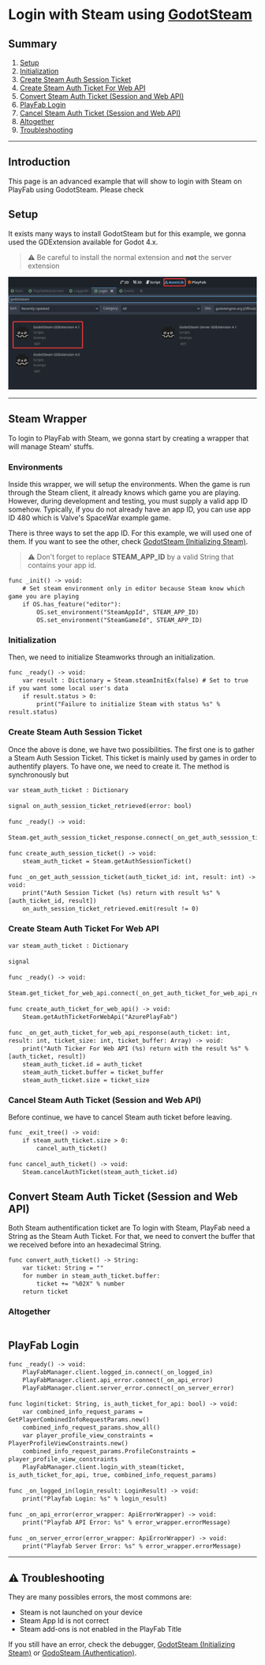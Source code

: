 # Login with Steam using [GodotSteam](https://godotsteam.com/)

## Summary

1. [Setup](#setup)
2. [Initialization](#initialization)
3. [Create Steam Auth Session Ticket](#create-steam-auth-session-ticket)
4. [Create Steam Auth Ticket For Web API](#create-steam-auth-ticket-for-web-api)
5. [Convert Steam Auth Ticket (Session and Web API)](#convert-steam-auth-ticket-session-and-web-api)
6. [PlayFab Login](#playFab-login)
7. [Cancel Steam Auth Ticket (Session and Web API)](#cancel-steam-auth-ticket-session-and-web-api)
8. [Altogether](#altogether)
9. [Troubleshooting](#troubleshooting)

---

## Introduction

This page is an advanced example that will show to login with Steam on PlayFab using GodotSteam.
Please check 


## Setup

It exists many ways to install GodotSteam but for this example, we gonna used the GDExtension available for Godot 4.x.

> :warning: Be careful to install the normal extension and **not** the server extension

![Login Steam Godot Installation](/docs/images/login-steam-godot-installation.png)

---

## Steam Wrapper

To login to PlayFab with Steam, we gonna start by creating a wrapper that will manage Steam' stuffs. 

### Environments

Inside this wrapper, we will setup the environments. When the game is run through the Steam client, it already knows which game you are playing. However, during development and testing, you must supply a valid app ID somehow. Typically, if you do not already have an app ID, you can use app ID 480 which is Valve's SpaceWar example game.

There is three ways to set the app ID. For this example, we will used one of them. If you want to see the other, check [GodotSteam (Initializing Steam)](https://godotsteam.com/tutorials/initializing/).

> :warning: Don't forget to replace **STEAM_APP_ID** by a valid String that contains your app id.

```gdscript
func _init() -> void:
    # Set steam environment only in editor because Steam know which game you are playing
    if OS.has_feature("editor"):
        OS.set_environment("SteamAppId", STEAM_APP_ID)
        OS.set_environment("SteamGameId", STEAM_APP_ID)
```

### Initialization

Then, we need to initialize Steamworks through an initialization.

```gdscript
func _ready() -> void:
    var result : Dictionary = Steam.steamInitEx(false) # Set to true if you want some local user's data
    if result.status > 0:
        print("Failure to initialize Steam with status %s" % result.status)
```

### Create Steam Auth Session Ticket

Once the above is done, we have two possibilities. The first one is to gather a Steam Auth Session Ticket.
This ticket is mainly used by games in order to authentify players. To have one, we need to create it.
The method is synchronously but 

```gdscript
var steam_auth_ticket : Dictionary

signal on_auth_session_ticket_retrieved(error: bool)

func _ready() -> void:
    Steam.get_auth_session_ticket_response.connect(_on_get_auth_sesssion_ticket)

func create_auth_session_ticket() -> void:
    steam_auth_ticket = Steam.getAuthSessionTicket()

func _on_get_auth_sesssion_ticket(auth_ticket_id: int, result: int) -> void:
    print("Auth Session Ticket (%s) return with result %s" % [auth_ticket_id, result])
    on_auth_session_ticket_retrieved.emit(result != 0)
```

### Create Steam Auth Ticket For Web API

```gdscript
var steam_auth_ticket : Dictionary

signal 

func _ready() -> void:
    Steam.get_ticket_for_web_api.connect(_on_get_auth_ticket_for_web_api_response)

func create_auth_ticket_for_web_api() -> void:
    Steam.getAuthTicketForWebApi("AzurePlayFab")

func _on_get_auth_ticket_for_web_api_response(auth_ticket: int, result: int, ticket_size: int, ticket_buffer: Array) -> void:
    print("Auth Ticker For Web API (%s) return with the result %s" % [auth_ticket, result])
    steam_auth_ticket.id = auth_ticket
    steam_auth_ticket.buffer = ticket_buffer
    steam_auth_ticket.size = ticket_size
```

### Cancel Steam Auth Ticket (Session and Web API)

Before continue, we have to cancel Steam auth ticket before leaving.

```gdscript
func _exit_tree() -> void:
    if steam_auth_ticket.size > 0:
        cancel_auth_ticket()

func cancel_auth_ticket() -> void:
    Steam.cancelAuthTicket(steam_auth_ticket.id)
```


## Convert Steam Auth Ticket (Session and Web API)

Both Steam authentification ticket are
To login with Steam, PlayFab need a String as the Steam Auth Ticket. For that, we need to convert the buffer that we received before into an hexadecimal String.

```gdscript
func convert_auth_ticket() -> String:
    var ticket: String = ""
    for number in steam_auth_ticket.buffer:
        ticket += "%02X" % number
    return ticket
```

### Altogether

```gdscript

```


## PlayFab Login

```gdscript
func _ready() -> void:
    PlayFabManager.client.logged_in.connect(_on_logged_in)
    PlayFabManager.client.api_error.connect(_on_api_error)
    PlayFabManager.client.server_error.connect(_on_server_error)

func login(ticket: String, is_auth_ticket_for_api: bool) -> void:
    var combined_info_request_params = GetPlayerCombinedInfoRequestParams.new()
    combined_info_request_params.show_all()
    var player_profile_view_constraints = PlayerProfileViewConstraints.new()
    combined_info_request_params.ProfileConstraints = player_profile_view_constraints
    PlayFabManager.client.login_with_steam(ticket, is_auth_ticket_for_api, true, combined_info_request_params)

func _on_logged_in(login_result: LoginResult) -> void:
    print("Playfab Login: %s" % login_result)

func _on_api_error(error_wrapper: ApiErrorWrapper) -> void:
    print("Playfab API Error: %s" % error_wrapper.errorMessage)

func _on_server_error(error_wrapper: ApiErrorWrapper) -> void:
    print("Playfab Server Error: %s" % error_wrapper.errorMessage)
```

---

## :warning: Troubleshooting

They are many possibles errors, the most commons are:
- Steam is not launched on your device
- Steam App Id is not correct
- Steam add-ons is not enabled in the PlayFab Title

If you still have an error, check the debugger, [GodotSteam (Initializing Steam)](https://godotsteam.com/tutorials/initializing/) or [GodoSteam (Authentication)](https://godotsteam.com/tutorials/authentication/).
